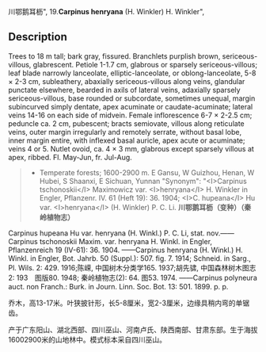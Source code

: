 川鄂鹅耳枥",
19.**Carpinus henryana** (H. Winkler) H. Winkler",

## Description
Trees to 18 m tall; bark gray, fissured. Branchlets purplish brown, sericeous-villous, glabrescent. Petiole 1-1.7 cm, glabrous or sparsely sericeous-villous; leaf blade narrowly lanceolate, elliptic-lanceolate, or oblong-lanceolate, 5-8 ×  2-3 cm, subleathery, abaxially sericeous-villous along veins, glandular punctate elsewhere, bearded in axils of lateral veins, adaxially sparsely sericeous-villous, base rounded or subcordate, sometimes unequal, margin subincurved simply dentate, apex acuminate or caudate-acuminate; lateral veins 14-16 on each side of midvein. Female inflorescence 6-7 ×  2-2.5 cm; peduncle ca. 2 cm, pubescent; bracts semiovate, villous along reticulate veins, outer margin irregularly and remotely serrate, without basal lobe, inner margin entire, with inflexed basal auricle, apex acute or acuminate; veins 4 or 5. Nutlet ovoid, ca. 4 ×  3 mm, glabrous except sparsely villous at apex, ribbed. Fl. May-Jun, fr. Jul-Aug.

> *  Temperate forests; 1600-2900 m. E Gansu, W Guizhou, Henan, W Hubei, S Shaanxi, E Sichuan, Yunnan
  "Synonym": "&lt;I&gt;Carpinus tschonoskii&lt;/I&gt; Maximowicz var. &lt;I&gt;henryana&lt;/I&gt; H. Winkler in Engler, Pflanzenr. IV. 61 (Heft 19): 36. 1904; &lt;I&gt;C. hupeana&lt;/I&gt; Hu var. &lt;I&gt;henryana&lt;/I&gt; (H. Winkler) P. C. Li.
**川鄂鹅耳枥（变种）（秦岭植物志）**

Carpinus hupeana Hu var. henryana (H. Winkl.) P. C. Li, stat. nov.——Carpinus tschonoskii Maxim. var. henryana H. Winkl. in Engler, Pflanzenreich 19 (IV-61): 36. 1904. ——Carpinus henryana (H. Winkl.) H. Winkl. in Engler, Bot. Jahrb. 50 (Suppl.): 507. fig. 7. 1914; Schneid. in Sarg., Pl. Wils. 2: 429. 1916;陈嵘, 中国树木分类学165. 1937;胡先骕, 中国森林树木图志2: 193　图版80. 1948; 秦岭植物志(2): 64. 图53. 1974. ——Carpinus polyneura auct. non Franch.: Burk. in Journ. Linn. Soc. Bot. 13: 501. 1899. p. p.

乔木，高13-17米。叶狭披针形，长5-8厘米，宽2-3厘米，边缘具稍内弯的单锯齿。

产于广东阳山、湖北西部、四川巫山、河南卢氏、陕西南部、甘肃东部。生于海拔16002900米的山地林中。模式标本采自四川巫山。
